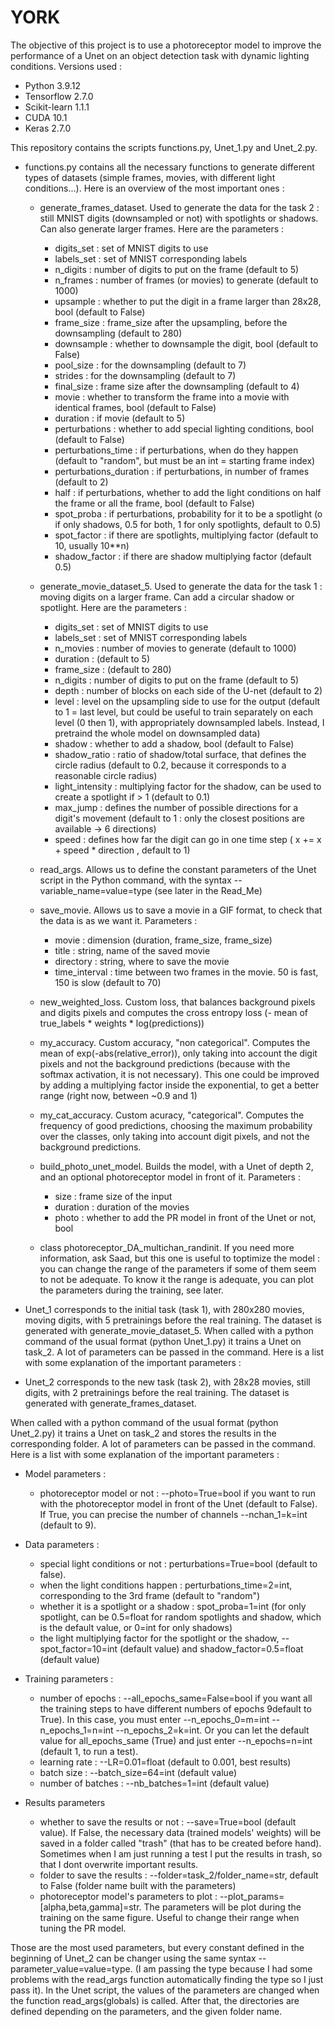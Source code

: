 # YORK

The objective of this project is to use a photoreceptor model to improve the performance of a Unet on an object detection task with dynamic lighting conditions. Versions used : 
- Python 3.9.12
- Tensorflow 2.7.0
- Scikit-learn 1.1.1
- CUDA 10.1
- Keras 2.7.0


This repository contains the scripts functions.py, Unet_1.py and Unet_2.py. 


- functions.py contains all the necessary functions to generate different types of datasets (simple frames, movies, with different light conditions...). Here is an overview of the most important ones :
  - generate_frames_dataset. Used to generate the data for the task 2 : still MNIST digits (downsampled or not) with spotlights or shadows. Can also generate larger frames. Here are the parameters :
    - digits_set : set of MNIST digits to use
    - labels_set : set of MNIST corresponding labels
    - n_digits : number of digits to put on the frame (default to 5)
    - n_frames : number of frames (or movies) to generate (default to 1000)
    - upsample : whether to put the digit in a frame larger than 28x28, bool (default to False) 
    - frame_size : frame_size after the upsampling, before the downsampling (default to 280) 
    - downsample : whether to downsample the digit, bool (default to False)
    - pool_size : for the downsampling (default to 7) 
    - strides : for the downsampling (default to 7)
    - final_size : frame size after the downsampling (default to 4)
    - movie : whether to transform the frame into a movie with identical frames, bool (default to False)
    - duration : if movie (default to 5)
    - perturbations : whether to add special lighting conditions, bool (default to False)
    - perturbations_time : if perturbations, when do they happen (default to "random", but must be an int = starting frame index)
    - perturbations_duration : if perturbations, in number of frames (default to 2)
    - half : if perturbations, whether to add the light conditions on half the frame or all the frame, bool (default to False)
    - spot_proba : if perturbations, probability for it to be a spotlight (o if only shadows, 0.5 for both, 1 for only spotlights, default to 0.5)
    - spot_factor : if there are spotlights, multiplying factor (default to 10, usually 10**n)
    - shadow_factor : if there are shadow multiplying factor (default 0.5)
    
  - generate_movie_dataset_5. Used to generate the data for the task 1 : moving digits on a larger frame. Can add a circular shadow or spotlight. Here are the parameters :
    - digits_set : set of MNIST digits to use
    - labels_set : set of MNIST corresponding labels
    - n_movies : number of movies to generate (default to 1000)
    - duration : (default to 5)
    - frame_size : (default to 280)
    - n_digits : number of digits to put on the frame (default to 5)
    - depth : number of blocks on each side of the U-net (default to 2)
    - level : level on the upsampling side to use for the output (default to 1 = last level, but could be useful to train separately on each level (0 then 1), with appropriately downsampled labels. Instead, I pretraind the whole model on downsampled data)
    - shadow : whether to add a shadow, bool (default to False)
    - shadow_ratio : ratio of shadow/total surface, that defines the circle radius (default to 0.2, because it corresponds to a reasonable circle radius)
    - light_intensity : multiplying factor for the shadow, can be used to create a spotlight if > 1 (default to 0.1)
    - max_jump : defines the number of possible directions for a digit's movement (default to 1 : only the closest positions are available -> 6 directions)
    - speed : defines how far the digit can go in one time step ( x += x + speed * direction , default to 1)
    
  - read_args. Allows us to define the constant parameters of the Unet script in the Python command, with the syntax --variable_name=value=type (see later in the Read_Me)
  
  - save_movie. Allows us to save a movie in a GIF format, to check that the data is as we want it. Parameters :
    - movie : dimension (duration, frame_size, frame_size)
    - title : string, name of the saved movie
    - directory : string, where to save the movie
    - time_interval : time between two frames in the movie. 50 is fast, 150 is slow (default to 70)
    
  - new_weighted_loss. Custom loss, that balances background pixels and digits pixels and computes the cross entropy loss (- mean of true_labels * weights * log(predictions))
  
  - my_accuracy. Custom accuracy, "non categorical". Computes the mean of exp(-abs(relative_error)), only taking into account the digit pixels and not the background predictions (because with the softmax activation, it is not necessary). This one could be improved by adding a multiplying factor inside the exponential, to get a better range (right now, between ~0.9 and 1)
  
  - my_cat_accuracy. Custom acuracy, "categorical". Computes the frequency of good predictions, choosing the maximum probability over the classes, only taking into account digit pixels, and not the background predictions.
  
  - build_photo_unet_model. Builds the model, with a Unet of depth 2, and an optional photoreceptor model in front of it. Parameters :
    - size : frame size of the input
    - duration : duration of the movies
    - photo : whether to add the PR model in front of the Unet or not, bool

  - class photoreceptor_DA_multichan_randinit. If you need more information, ask Saad, but this one is useful to toptimize the model : you can change the range of the parameters if some of them seem to not be adequate. To know it the range is adequate, you can plot the parameters during the training, see later.





- Unet_1 corresponds to the initial task (task 1), with 280x280 movies, moving digits, with 5 pretrainings before the real training. The dataset is generated with generate_movie_dataset_5. When called with a python command of the usual format (python Unet_1.py) it trains a Unet on task_2. A lot of parameters can be passed in the command. Here is a list with some explanation of the important parameters : 






- Unet_2 corresponds to the new task (task 2), with 28x28 movies, still digits, with 2 pretrainings before the real training. The dataset is generated with generate_frames_dataset.

When called with a python command of the usual format (python Unet_2.py) it trains a Unet on task_2 and stores the results in the corresponding folder. A lot of parameters can be passed in the command. Here is a list with some explanation of the important parameters : 

- Model parameters : 
	- photoreceptor model or not : --photo=True=bool if you want to run with the photoreceptor model in front of the Unet (default to False). If True, you can precise the number of channels --nchan_1=k=int (default to 9).

- Data parameters :
	- special light conditions or not : perturbations=True=bool (default to false). 
	- when the light conditions happen : perturbations_time=2=int, corresponding to the 3rd frame (default to "random")
	- whether it is a spotlight or a shadow : spot_proba=1=int (for only spotlight, can be 0.5=float for random spotlights and shadow, which is the default value, or 0=int for only shadows)
	- the light multiplying factor for the spotlight or the shadow, --spot_factor=10=int (default value) and shadow_factor=0.5=float (default value)

- Training parameters : 
  - number of epochs : --all_epochs_same=False=bool if you want all the training steps to have different numbers of epochs 9default to True). In this case, you must enter --n_epochs_0=m=int --n_epochs_1=n=int --n_epochs_2=k=int. Or you can let the default value for all_epochs_same (True) and just enter --n_epochs=n=int (default 1, to run a test).
  - learning rate : --LR=0.01=float (default to 0.001, best results)
  - batch size : --batch_size=64=int (default value)
  - number of batches : --nb_batches=1=int (default value)
		

- Results parameters 
	- whether to save the results or not : --save=True=bool (default value). If False, the necessary data (trained models' weights) will be saved in a folder called "trash" (that has to be created before hand). Sometimes when I am just running a test I put the results in trash, so that I dont overwrite important results.
	- folder to save the results : --folder=task_2/folder_name=str, default to False (folder name built with the parameters)
	- photoreceptor model's parameters to plot : --plot_params=[alpha,beta,gamma]=str. The parameters will be plot during the training on the same figure. Useful to change their range when tuning the PR model.
		
Those are the most used parameters, but every constant defined in the beginning of Unet_2 can be changer using the same syntax --parameter_value=value=type. (I am passing the type because I had some problems with the read_args function automatically finding the type so I just pass it). In the Unet script, the values of the parameters are changed when the function read_args(globals) is called. After that, the directories are defined depending on the parameters, and the given folder name.
